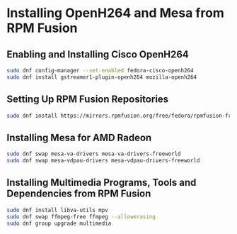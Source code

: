 # Installing OpenH264 and Mesa from RPM Fusion

## Enabling and Installing Cisco OpenH264

```bash
sudo dnf config-manager --set-enabled fedora-cisco-openh264
sudo dnf install gstreamer1-plugin-openh264 mozilla-openh264
```

## Setting Up RPM Fusion Repositories

```bash
sudo dnf install https://mirrors.rpmfusion.org/free/fedora/rpmfusion-free-release-$(rpm -E %fedora).noarch.rpm https://mirrors.rpmfusion.org/nonfree/fedora/rpmfusion-nonfree-release-$(rpm -E %fedora).noarch.rpm
```

## Installing Mesa for AMD Radeon

```bash
sudo dnf swap mesa-va-drivers mesa-va-drivers-freeworld
sudo dnf swap mesa-vdpau-drivers mesa-vdpau-drivers-freeworld
```

## Installing Multimedia Programs, Tools and Dependencies from RPM Fusion

```bash
sudo dnf install libva-utils mpv
sudo dnf swap ffmpeg-free ffmpeg --allowerasing
sudo dnf group upgrade multimedia
```
